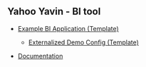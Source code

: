 Yahoo Yavin - BI tool
---------------------

- [Example BI Application (Template)](https://github.com/stealth-tech-startup/yavin-app)

  - [Externalized Demo Config (Template)](https://github.com/stealth-tech-startup/yavin-demo-config)

- [Documentation](https://stealth-tech-startup.github.io/yavin-docs/)
